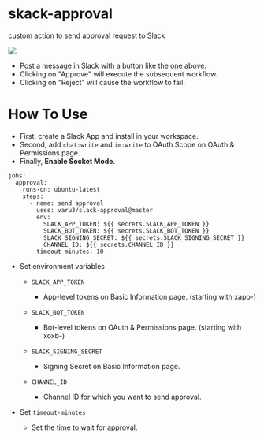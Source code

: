 # skack-approval

custom action to send approval request to Slack

![](https://user-images.githubusercontent.com/35091584/195488201-acc24277-5e0c-431f-a4b3-21b4430d5d80.png)


- Post a message in Slack with a button like the one above.
- Clicking on "Approve" will execute the subsequent workflow.
- Clicking on "Reject" will cause the workflow to fail.

# How To Use

- First, create a Slack App and install in your workspace.
- Second, add `chat:write` and `im:write` to OAuth Scope on OAuth & Permissions page.
- Finally, **Enable Socket Mode**.

```
jobs:
  approval:
    runs-on: ubuntu-latest
    steps:
      - name: send approval
        uses: varu3/slack-approval@master
        env:
          SLACK_APP_TOKEN: ${{ secrets.SLACK_APP_TOKEN }}
          SLACK_BOT_TOKEN: ${{ secrets.SLACK_BOT_TOKEN }}
          SLACK_SIGNING_SECRET: ${{ secrets.SLACK_SIGNING_SECRET }}
          CHANNEL_ID: ${{ secrets.CHANNEL_ID }}
        timeout-minutes: 10
```

- Set environment variables

  - `SLACK_APP_TOKEN`

    - App-level tokens on Basic Information page. (starting with xapp-)

  - `SLACK_BOT_TOKEN`

    - Bot-level tokens on OAuth & Permissions page. (starting with xoxb-)

  - `SLACK_SIGNING_SECRET`

    - Signing Secret on Basic Information page.

  - `CHANNEL_ID`

    - Channel ID for which you want to send approval.

- Set `timeout-minutes`
  - Set the time to wait for approval.
